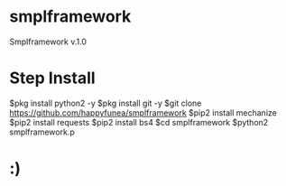 # smplframework
Smplframework v.1.0

# Step Install
$pkg install python2 -y
$pkg install git -y
$git clone https://github.com/happyfunea/smplframework
$pip2 install mechanize
$pip2 install requests
$pip2 install bs4
$cd smplframework
$python2 smplframework.p
# :)

